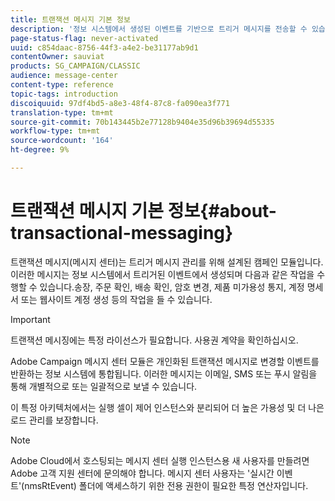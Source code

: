 ```yaml
---
title: 트랜잭션 메시지 기본 정보
description: '정보 시스템에서 생성된 이벤트를 기반으로 트리거 메시지를 전송할 수 있습니다. '
page-status-flag: never-activated
uuid: c854daac-8756-44f3-a4e2-be31177ab9d1
contentOwner: sauviat
products: SG_CAMPAIGN/CLASSIC
audience: message-center
content-type: reference
topic-tags: introduction
discoiquuid: 97df4bd5-a8e3-48f4-87c8-fa090ea3f771
translation-type: tm+mt
source-git-commit: 70b143445b2e77128b9404e35d96b39694d55335
workflow-type: tm+mt
source-wordcount: '164'
ht-degree: 9%

---
```



# 트랜잭션 메시지 기본 정보{#about-transactional-messaging}

트랜잭션 메시지(메시지 센터)는 트리거 메시지 관리를 위해 설계된 캠페인 모듈입니다. 이러한 메시지는 정보 시스템에서 트리거된 이벤트에서 생성되며 다음과 같은 작업을 수행할 수 있습니다.송장, 주문 확인, 배송 확인, 암호 변경, 제품 미가용성 통지, 계정 명세서 또는 웹사이트 계정 생성 등의 작업을 들 수 있습니다.

>[!IMPORTANT]
>
>트랜잭션 메시징에는 특정 라이선스가 필요합니다. 사용권 계약을 확인하십시오.

Adobe Campaign 메시지 센터 모듈은 개인화된 트랜잭션 메시지로 변경할 이벤트를 반환하는 정보 시스템에 통합됩니다. 이러한 메시지는 이메일, SMS 또는 푸시 알림을 통해 개별적으로 또는 일괄적으로 보낼 수 있습니다.

이 특정 아키텍처에서는 실행 셀이 제어 인스턴스와 분리되어 더 높은 가용성 및 더 나은 로드 관리를 보장합니다.

>[!NOTE]
>
>Adobe Cloud에서 호스팅되는 메시지 센터 실행 인스턴스용 새 사용자를 만들려면 Adobe 고객 지원 센터에 문의해야 합니다. 메시지 센터 사용자는 &#39;실시간 이벤트&#39;(nmsRtEvent) 폴더에 액세스하기 위한 전용 권한이 필요한 특정 연산자입니다.
